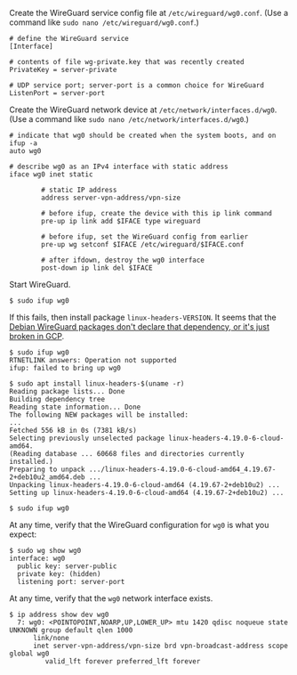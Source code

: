 Create the WireGuard service config file at `/etc/wireguard/wg0.conf`.
(Use a command like `sudo nano /etc/wireguard/wg0.conf`.)
```text
# define the WireGuard service
[Interface]

# contents of file wg-private.key that was recently created
PrivateKey = server-private

# UDP service port; server-port is a common choice for WireGuard
ListenPort = server-port
```

Create the WireGuard network device at `/etc/network/interfaces.d/wg0`.
(Use a command like `sudo nano /etc/network/interfaces.d/wg0`.)
```text
# indicate that wg0 should be created when the system boots, and on ifup -a
auto wg0

# describe wg0 as an IPv4 interface with static address
iface wg0 inet static

        # static IP address 
        address server-vpn-address/vpn-size

        # before ifup, create the device with this ip link command
        pre-up ip link add $IFACE type wireguard

        # before ifup, set the WireGuard config from earlier
        pre-up wg setconf $IFACE /etc/wireguard/$IFACE.conf

        # after ifdown, destroy the wg0 interface
        post-down ip link del $IFACE
```

Start WireGuard.
```text
$ sudo ifup wg0
```

If this fails, then install package `linux-headers-VERSION`. It seems that the
[Debian WireGuard packages don't declare that dependency, or it's just broken in GCP](https://stackoverflow.com/questions/37570910/rtnetlink-answers-operation-not-supported).

```text
$ sudo ifup wg0
RTNETLINK answers: Operation not supported
ifup: failed to bring up wg0

$ sudo apt install linux-headers-$(uname -r)
Reading package lists... Done
Building dependency tree       
Reading state information... Done
The following NEW packages will be installed:
...
Fetched 556 kB in 0s (7381 kB/s)                       
Selecting previously unselected package linux-headers-4.19.0-6-cloud-amd64.
(Reading database ... 60668 files and directories currently installed.)
Preparing to unpack .../linux-headers-4.19.0-6-cloud-amd64_4.19.67-2+deb10u2_amd64.deb ...
Unpacking linux-headers-4.19.0-6-cloud-amd64 (4.19.67-2+deb10u2) ...
Setting up linux-headers-4.19.0-6-cloud-amd64 (4.19.67-2+deb10u2) ...

$ sudo ifup wg0
```

At any time, verify that the WireGuard configuration for `wg0` is what you expect:
```text
$ sudo wg show wg0
interface: wg0
  public key: server-public
  private key: (hidden)
  listening port: server-port
```

At any time, verify that the `wg0` network interface exists.
```text
$ ip address show dev wg0
  7: wg0: <POINTOPOINT,NOARP,UP,LOWER_UP> mtu 1420 qdisc noqueue state UNKNOWN group default qlen 1000
      link/none
      inet server-vpn-address/vpn-size brd vpn-broadcast-address scope global wg0
         valid_lft forever preferred_lft forever
```
